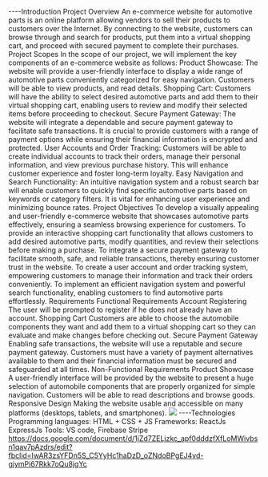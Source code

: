 ----Introduction
Project Overview
An e-commerce website for automotive parts is an online platform allowing vendors to sell their products to customers over the Internet. By connecting to the website, customers can browse through and search for products, put them into a virtual shopping cart, and proceed with secured payment to complete their purchases.
Project Scopes
In the scope of our project, we will implement the key components of an e-commerce website as follows:
Product Showcase: The website will provide a user-friendly interface to display a wide range of automotive parts conveniently categorized for easy navigation. Customers will be able to view products, and read details.
Shopping Cart: Customers will have the ability to select desired automotive parts and add them to their virtual shopping cart, enabling users to review and modify their selected items before proceeding to checkout.
Secure Payment Gateway: The website will integrate a dependable and secure payment gateway to facilitate safe transactions. It is crucial to provide customers with a range of payment options while ensuring their financial information is encrypted and protected.
User Accounts and Order Tracking: Customers will be able to create individual accounts to track their orders, manage their personal information, and view previous purchase history. This will enhance customer experience and foster long-term loyalty.
Easy Navigation and Search Functionality: An intuitive navigation system and a robust search bar will enable customers to quickly find specific automotive parts based on keywords or category filters. It is vital for enhancing user experience and minimizing bounce rates.
Project Objectives
To develop a visually appealing and user-friendly e-commerce website that showcases automotive parts effectively, ensuring a seamless browsing experience for customers.
To provide an interactive shopping cart functionality that allows customers to add desired automotive parts, modify quantities, and review their selections before making a purchase.
To integrate a secure payment gateway to facilitate smooth, safe, and reliable transactions, thereby ensuring customer trust in the website.
To create a user account and order tracking system, empowering customers to manage their information and track their orders conveniently.
To implement an efficient navigation system and powerful search functionality, enabling customers to find automotive parts effortlessly.
Requirements
Functional Requirements
Account Registering
The user will be prompted to register if he does not already have an account.
Shopping Cart
Customers are able to choose the automobile components they want and add them to a virtual shopping cart so they can evaluate and make changes before checking out.
Secure Payment Gateway
Enabling safe transactions, the website will use a reputable and secure payment gateway. Customers must have a variety of payment alternatives available to them and their financial information must be secured and safeguarded at all times.
Non-Functional Requirements
Product Showcase
A user-friendly interface will be provided by the website to present a huge selection of automobile components that are properly organized for simple navigation. Customers will be able to read descriptions and browse goods.
Responsive Design
Making the website usable and accessible on many platforms (desktops, tablets, and smartphones).
<img src="https://i.imgur.com/2meP5a0.png">
----Technologies
Programming languages: HTML + CSS + JS
Frameworks: ReactJs  ExpressJs
Tools: VS code, Firebase Stripe
https://docs.google.com/document/d/1jZd7ZELjzkc_apf0dddzfXfLoMWivbsn1qav7pAzdrs/edit?fbclid=IwAR3zsYFDn5S_C5YyHc1haDzD_oZNdoBPgEJ4vd-gjymPi67Rkk7oQu8jgYc
